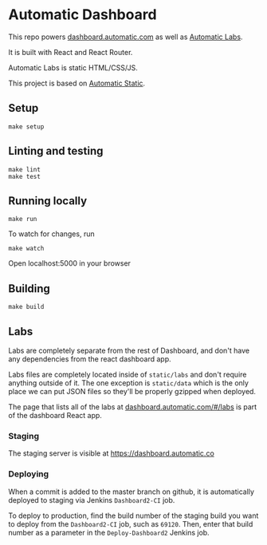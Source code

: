 # Automatic Dashboard

This repo powers [dashboard.automatic.com](https://dashboard.automatic.com) as well as [Automatic Labs](https://dashboard.automatic.com/#/labs).

It is built with React and React Router.

Automatic Labs is static HTML/CSS/JS.

This project is based on [Automatic Static](https://github.com/Automatic/Automatic-static).

## Setup

    make setup

## Linting and testing

    make lint
    make test

## Running locally

    make run

To watch for changes, run

    make watch

Open localhost:5000 in your browser

## Building

    make build

## Labs

Labs are completely separate from the rest of Dashboard, and don't have any dependencies from the react dashboard app.

Labs files are completely located inside of `static/labs` and don't require anything outside of it. The one exception is `static/data` which is the only place we can put JSON files so they'll be properly gzipped when deployed.

The page that lists all of the labs at [dashboard.automatic.com/#/labs](https://dashboard.automatic.com/#/labs) is part of the dashboard React app.

### Staging

The staging server is visible at https://dashboard.automatic.co

### Deploying

When a commit is added to the master branch on github, it is automatically deployed to staging via Jenkins `Dashboard2-CI` job.

To deploy to production, find the build number of the staging build you want to deploy from the `Dashboard2-CI` job, such as `69120`. Then, enter that build number as a parameter in the `Deploy-Dashboard2` Jenkins job.
